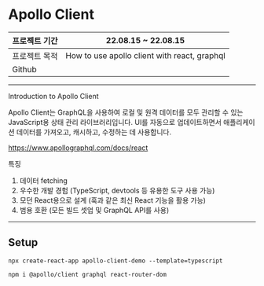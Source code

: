 # Apollo Client

| 프로젝트 기간 | 22.08.15 ~ 22.08.15                          |
| ------------- | -------------------------------------------- |
| 프로젝트 목적 | How to use apollo client with react, graphql |
| Github        |                                              |

---

Introduction to Apollo Client

Apollo Client는 GraphQL을 사용하여 로컬 및 원격 데이터를 모두 관리할 수 있는 JavaScript용 상태 관리 라이브러리입니다. UI를 자동으로 업데이트하면서 애플리케이션 데이터를 가져오고, 캐시하고, 수정하는 데 사용합니다.

https://www.apollographql.com/docs/react

특징

1. 데이터 fetching
2. 우수한 개발 경험 (TypeScript, devtools 등 유용한 도구 사용 가능)
3. 모던 React용으로 설계 (훅과 같은 최신 React 기능을 활용 가능)
4. 범용 호환 (모든 빌드 셋업 및 GraphQL API를 사용)

---

## Setup

`npx create-react-app apollo-client-demo --template=typescript`

`npm i @apollo/client graphql react-router-dom`
